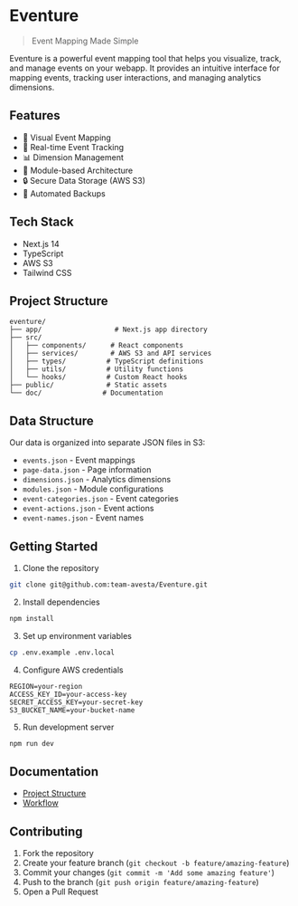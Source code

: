 # Eventure

> Event Mapping Made Simple

Eventure is a powerful event mapping tool that helps you visualize, track, and manage events on your webapp. It provides an intuitive interface for mapping events, tracking user interactions, and managing analytics dimensions.

## Features

- 📍 Visual Event Mapping
- 🔄 Real-time Event Tracking
- 📊 Dimension Management
- 📱 Module-based Architecture
- 🔒 Secure Data Storage (AWS S3)
- 🔄 Automated Backups

## Tech Stack

- Next.js 14
- TypeScript
- AWS S3
- Tailwind CSS

## Project Structure

```
eventure/
├── app/                  # Next.js app directory
├── src/
│   ├── components/      # React components
│   ├── services/        # AWS S3 and API services
│   ├── types/          # TypeScript definitions
│   ├── utils/          # Utility functions
│   └── hooks/          # Custom React hooks
├── public/             # Static assets
└── doc/               # Documentation
```

## Data Structure

Our data is organized into separate JSON files in S3:

- `events.json` - Event mappings
- `page-data.json` - Page information
- `dimensions.json` - Analytics dimensions
- `modules.json` - Module configurations
- `event-categories.json` - Event categories
- `event-actions.json` - Event actions
- `event-names.json` - Event names

## Getting Started

1. Clone the repository

```bash
git clone git@github.com:team-avesta/Eventure.git
```

2. Install dependencies

```bash
npm install
```

3. Set up environment variables

```bash
cp .env.example .env.local
```

4. Configure AWS credentials

```env
REGION=your-region
ACCESS_KEY_ID=your-access-key
SECRET_ACCESS_KEY=your-secret-key
S3_BUCKET_NAME=your-bucket-name
```

5. Run development server

```bash
npm run dev
```

## Documentation

- [Project Structure](doc/structure.md)
- [Workflow](doc/workflow.md)

## Contributing

1. Fork the repository
2. Create your feature branch (`git checkout -b feature/amazing-feature`)
3. Commit your changes (`git commit -m 'Add some amazing feature'`)
4. Push to the branch (`git push origin feature/amazing-feature`)
5. Open a Pull Request
